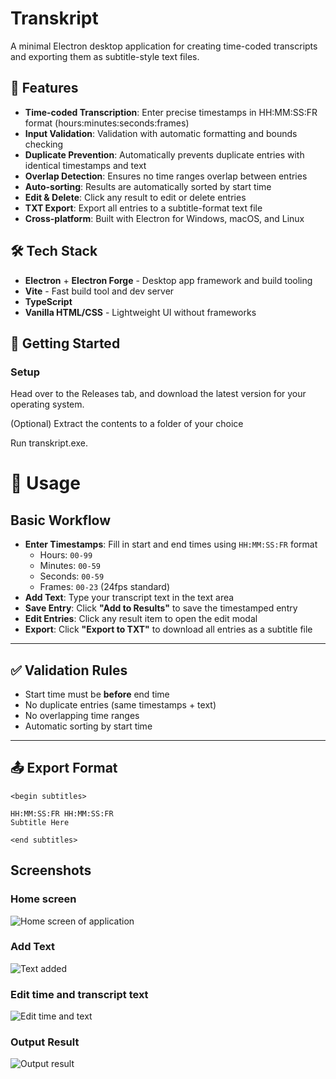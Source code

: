 # Transkript

A minimal Electron desktop application for creating time-coded transcripts and exporting them as subtitle-style text files.

## 🎯 Features

- **Time-coded Transcription**: Enter precise timestamps in HH:MM:SS:FR format (hours:minutes:seconds:frames)
- **Input Validation**: Validation with automatic formatting and bounds checking
- **Duplicate Prevention**: Automatically prevents duplicate entries with identical timestamps and text
- **Overlap Detection**: Ensures no time ranges overlap between entries
- **Auto-sorting**: Results are automatically sorted by start time
- **Edit & Delete**: Click any result to edit or delete entries
- **TXT Export**: Export all entries to a subtitle-format text file
- **Cross-platform**: Built with Electron for Windows, macOS, and Linux

## 🛠️ Tech Stack

- **Electron** + **Electron Forge** - Desktop app framework and build tooling
- **Vite** - Fast build tool and dev server
- **TypeScript**
- **Vanilla HTML/CSS** - Lightweight UI without frameworks

## 🚀 Getting Started

### Setup

Head over to the Releases tab, and download the latest version for your operating system.

(Optional) Extract the contents to a folder of your choice

Run transkript.exe.

# 📖 Usage

## Basic Workflow
- **Enter Timestamps**: Fill in start and end times using `HH:MM:SS:FR` format  
  - Hours: `00-99`  
  - Minutes: `00-59`  
  - Seconds: `00-59`  
  - Frames: `00-23` (24fps standard)  
- **Add Text**: Type your transcript text in the text area  
- **Save Entry**: Click **"Add to Results"** to save the timestamped entry  
- **Edit Entries**: Click any result item to open the edit modal  
- **Export**: Click **"Export to TXT"** to download all entries as a subtitle file  

---

## ✅ Validation Rules
- Start time must be **before** end time  
- No duplicate entries (same timestamps + text)  
- No overlapping time ranges  
- Automatic sorting by start time  

---

## 📤 Export Format
```
<begin subtitles>

HH:MM:SS:FR HH:MM:SS:FR
Subtitle Here

<end subtitles>
```
## Screenshots
### Home screen
![Home screen of application](https://res.cloudinary.com/daxepxlws/image/upload/v1756601811/homescreen_rzcvsy.png)
### Add Text
![Text added](https://res.cloudinary.com/daxepxlws/image/upload/v1756601811/addedtext_onmfaf.png)
### Edit time and transcript text
![Edit time and text](https://res.cloudinary.com/daxepxlws/image/upload/v1756601811/edittext_cldl8u.png)
### Output Result
![Output result](https://res.cloudinary.com/daxepxlws/image/upload/v1756601811/testexport_k5nggv.png)

